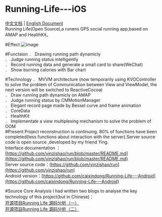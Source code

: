 # Running-Life---iOS
[中文文档](https://github.com/caixindong/Running-Life---iOS/blob/master/README-CN.md) | [English Document](https://github.com/caixindong/Running-Life---iOS/blob/master/README.md)     
Running Life(Open Source),a runens GPS social running app,based on 	AMAP and HealthKit。

#Effect
![image](https://github.com/caixindong/Running-Life---iOS/blob/master/runninglifedemo.gif)

#Functaion
`. ` Drawing running path dynamicly    
`. ` Judge running status intelligently     
`. ` Record running data and generate a small card to share(WeChat)       
`. ` Show burning calories with Bar chart        

#Technology
`. ` MVVM architecture (now temporarily using KVOController to solve the problem of Communication between View and ViewModel, the next version will be switched to ReactiveCocoa)      
`. ` Draw running path dynamicly on AMAP    
`. ` Judge running status by CMMotionManager        
`. ` Elegant record page made by Bessel curve and frame animation    
`. ` CoreData        
`. ` HealthKit             
`. ` Implementate a view multiplexing mechanism to solve the problem of OOM    
#Present
Project reconstruction is continuing. 80% of functions have been completed(less functions about interaction with the server).Server source code is open source
,developed by my friend Ying.     
Interface documentation
：[https://github.com/yinzishao/run/blob/master/README.md](https://github.com/yinzishao/run/blob/master/README.md)    
Server source code：[https://github.com/yinzishao/run](https://github.com/yinzishao/run)    
Android version：[https://github.com/caixindong/Running-Life---Android](https://github.com/caixindong/Running-Life---Android)

#Source Core Analysis
I had written two blogs to analyse the key technology of this project(but in Chinese)：    
[开源项目Running Life 源码分析（一）](http://caixindong.leanote.com/post/%E5%BC%80%E6%BA%90%E9%A1%B9%E7%9B%AERunning-Life-%E6%BA%90%E7%A0%81%E5%88%86%E6%9E%90)     
[开源项目Running Life 源码分析（二）](http://caixindong.leanote.com/post/3f62d89981d1)



